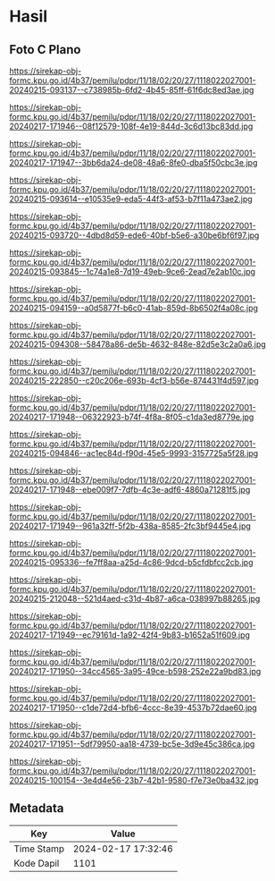 # Hasil

## Foto C Plano

https://sirekap-obj-formc.kpu.go.id/4b37/pemilu/pdpr/11/18/02/20/27/1118022027001-20240215-093137--c738985b-6fd2-4b45-85ff-61f6dc8ed3ae.jpg

https://sirekap-obj-formc.kpu.go.id/4b37/pemilu/pdpr/11/18/02/20/27/1118022027001-20240217-171946--08f12579-108f-4e19-844d-3c6d13bc83dd.jpg

https://sirekap-obj-formc.kpu.go.id/4b37/pemilu/pdpr/11/18/02/20/27/1118022027001-20240217-171947--3bb6da24-de08-48a6-8fe0-dba5f50cbc3e.jpg

https://sirekap-obj-formc.kpu.go.id/4b37/pemilu/pdpr/11/18/02/20/27/1118022027001-20240215-093614--e10535e9-eda5-44f3-af53-b7f11a473ae2.jpg

https://sirekap-obj-formc.kpu.go.id/4b37/pemilu/pdpr/11/18/02/20/27/1118022027001-20240215-093720--4dbd8d59-ede6-40bf-b5e6-a30be6bf6f97.jpg

https://sirekap-obj-formc.kpu.go.id/4b37/pemilu/pdpr/11/18/02/20/27/1118022027001-20240215-093845--1c74a1e8-7d19-49eb-9ce6-2ead7e2ab10c.jpg

https://sirekap-obj-formc.kpu.go.id/4b37/pemilu/pdpr/11/18/02/20/27/1118022027001-20240215-094159--a0d5877f-b6c0-41ab-859d-8b6502f4a08c.jpg

https://sirekap-obj-formc.kpu.go.id/4b37/pemilu/pdpr/11/18/02/20/27/1118022027001-20240215-094308--58478a86-de5b-4632-848e-82d5e3c2a0a6.jpg

https://sirekap-obj-formc.kpu.go.id/4b37/pemilu/pdpr/11/18/02/20/27/1118022027001-20240215-222850--c20c206e-693b-4cf3-b56e-874431f4d597.jpg

https://sirekap-obj-formc.kpu.go.id/4b37/pemilu/pdpr/11/18/02/20/27/1118022027001-20240217-171948--06322923-b74f-4f8a-8f05-c1da3ed8779e.jpg

https://sirekap-obj-formc.kpu.go.id/4b37/pemilu/pdpr/11/18/02/20/27/1118022027001-20240215-094846--ac1ec84d-f90d-45e5-9993-3157725a5f28.jpg

https://sirekap-obj-formc.kpu.go.id/4b37/pemilu/pdpr/11/18/02/20/27/1118022027001-20240217-171948--ebe009f7-7dfb-4c3e-adf6-4860a71281f5.jpg

https://sirekap-obj-formc.kpu.go.id/4b37/pemilu/pdpr/11/18/02/20/27/1118022027001-20240217-171949--961a32ff-5f2b-438a-8585-2fc3bf9445e4.jpg

https://sirekap-obj-formc.kpu.go.id/4b37/pemilu/pdpr/11/18/02/20/27/1118022027001-20240215-095336--fe7ff8aa-a25d-4c86-9dcd-b5cfdbfcc2cb.jpg

https://sirekap-obj-formc.kpu.go.id/4b37/pemilu/pdpr/11/18/02/20/27/1118022027001-20240215-212048--521d4aed-c31d-4b87-a6ca-038997b88265.jpg

https://sirekap-obj-formc.kpu.go.id/4b37/pemilu/pdpr/11/18/02/20/27/1118022027001-20240217-171949--ec79161d-1a92-42f4-9b83-b1652a51f609.jpg

https://sirekap-obj-formc.kpu.go.id/4b37/pemilu/pdpr/11/18/02/20/27/1118022027001-20240217-171950--34cc4565-3a95-49ce-b598-252e22a9bd83.jpg

https://sirekap-obj-formc.kpu.go.id/4b37/pemilu/pdpr/11/18/02/20/27/1118022027001-20240217-171950--c1de72d4-bfb6-4ccc-8e39-4537b72dae60.jpg

https://sirekap-obj-formc.kpu.go.id/4b37/pemilu/pdpr/11/18/02/20/27/1118022027001-20240217-171951--5df79950-aa18-4739-bc5e-3d9e45c386ca.jpg

https://sirekap-obj-formc.kpu.go.id/4b37/pemilu/pdpr/11/18/02/20/27/1118022027001-20240215-100154--3e4d4e56-23b7-42b1-9580-f7e73e0ba432.jpg


## Metadata

| Key        | Value               |
| ---------- | ------------------- |
| Time Stamp | 2024-02-17 17:32:46 |
| Kode Dapil | 1101                |



